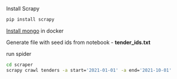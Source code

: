 
Install Scrapy

```bash
pip install scrapy
```

[Install mongo](https://hub.docker.com/_/mongo) in docker


Generate file with seed ids from notebook - **tender_ids.txt**

run spider

```bash
cd scraper
scrapy crawl tenders -a start='2021-01-01' -a end='2021-10-01'
```